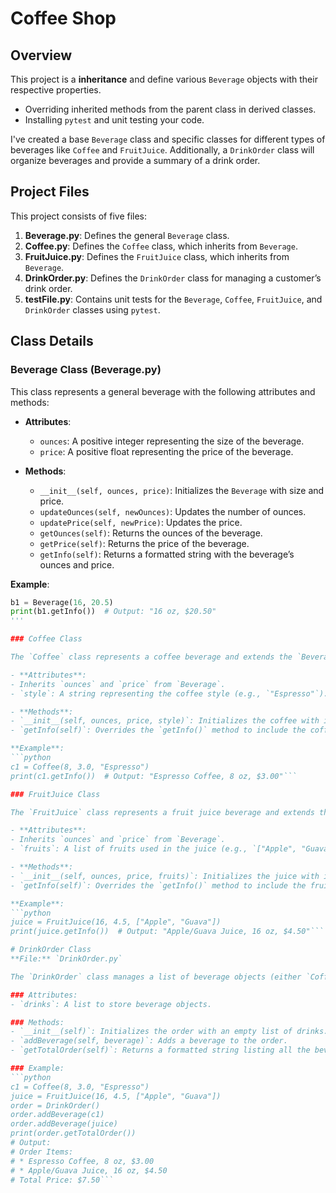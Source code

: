 # Coffee Shop 

## Overview

This project is a  **inheritance** and define various `Beverage` objects with their respective properties.

- Overriding inherited methods from the parent class in derived classes.
- Installing `pytest` and unit testing your code.

I've created a base `Beverage` class and specific classes for different types of beverages like `Coffee` and `FruitJuice`. Additionally, a `DrinkOrder` class will organize beverages and provide a summary of a drink order. 

## Project Files

This project consists of five files:

1. **Beverage.py**: Defines the general `Beverage` class.
2. **Coffee.py**: Defines the `Coffee` class, which inherits from `Beverage`.
3. **FruitJuice.py**: Defines the `FruitJuice` class, which inherits from `Beverage`.
4. **DrinkOrder.py**: Defines the `DrinkOrder` class for managing a customer’s drink order.
5. **testFile.py**: Contains unit tests for the `Beverage`, `Coffee`, `FruitJuice`, and `DrinkOrder` classes using `pytest`.

## Class Details

### Beverage Class (Beverage.py)

This class represents a general beverage with the following attributes and methods:

- **Attributes**:
  - `ounces`: A positive integer representing the size of the beverage.
  - `price`: A positive float representing the price of the beverage.

- **Methods**:
  - `__init__(self, ounces, price)`: Initializes the `Beverage` with size and price.
  - `updateOunces(self, newOunces)`: Updates the number of ounces.
  - `updatePrice(self, newPrice)`: Updates the price.
  - `getOunces(self)`: Returns the ounces of the beverage.
  - `getPrice(self)`: Returns the price of the beverage.
  - `getInfo(self)`: Returns a formatted string with the beverage’s ounces and price.

**Example**:
```python
b1 = Beverage(16, 20.5)
print(b1.getInfo())  # Output: "16 oz, $20.50"
'''

### Coffee Class

The `Coffee` class represents a coffee beverage and extends the `Beverage` class.

- **Attributes**:
- Inherits `ounces` and `price` from `Beverage`.
- `style`: A string representing the coffee style (e.g., `"Espresso"`).

- **Methods**:
- `__init__(self, ounces, price, style)`: Initializes the coffee with its size, price, and style.
- `getInfo(self)`: Overrides the `getInfo()` method to include the coffee style in the returned string.

**Example**:
```python
c1 = Coffee(8, 3.0, "Espresso")
print(c1.getInfo())  # Output: "Espresso Coffee, 8 oz, $3.00"```

### FruitJuice Class

The `FruitJuice` class represents a fruit juice beverage and extends the `Beverage` class.

- **Attributes**:
- Inherits `ounces` and `price` from `Beverage`.
- `fruits`: A list of fruits used in the juice (e.g., `["Apple", "Guava"]`).

- **Methods**:
- `__init__(self, ounces, price, fruits)`: Initializes the juice with its size, price, and list of fruits.
- `getInfo(self)`: Overrides the `getInfo()` method to include the fruits used in the returned string.

**Example**:
```python
juice = FruitJuice(16, 4.5, ["Apple", "Guava"])
print(juice.getInfo())  # Output: "Apple/Guava Juice, 16 oz, $4.50"```

# DrinkOrder Class
**File:** `DrinkOrder.py`

The `DrinkOrder` class manages a list of beverage objects (either `Coffee` or `FruitJuice`) and calculates the total price of the order.

### Attributes:
- `drinks`: A list to store beverage objects.

### Methods:
- `__init__(self)`: Initializes the order with an empty list of drinks.
- `addBeverage(self, beverage)`: Adds a beverage to the order.
- `getTotalOrder(self)`: Returns a formatted string listing all the beverages in the order and the total price.

### Example:
```python
c1 = Coffee(8, 3.0, "Espresso")
juice = FruitJuice(16, 4.5, ["Apple", "Guava"])
order = DrinkOrder()
order.addBeverage(c1)
order.addBeverage(juice)
print(order.getTotalOrder())
# Output:
# Order Items:
# * Espresso Coffee, 8 oz, $3.00
# * Apple/Guava Juice, 16 oz, $4.50
# Total Price: $7.50```



